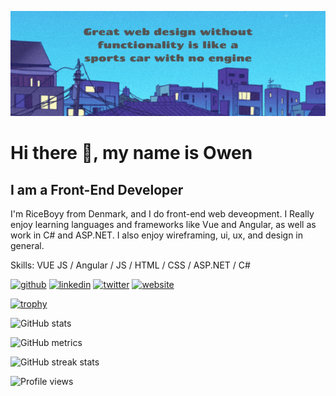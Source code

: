 ![I am a Front-End Developer](https://github.com/RiceBoyy/RiceBoyy/blob/main/Front-end%20developer.png)

# Hi there 👋, my name is Owen
## I am a Front-End Developer
I'm RiceBoyy from Denmark, and I do front-end web deveopment. I Really enjoy learning languages and frameworks like Vue and Angular, as well as work in C# and ASP.NET. I also enjoy wireframing, ui, ux, and design in general.

Skills: VUE JS / Angular / JS / HTML / CSS / ASP.NET / C# 

[<img src='https://cdn.jsdelivr.net/npm/simple-icons@3.0.1/icons/github.svg' alt='github' height='40'>](https://github.com/RiceBoyy)  [<img src='https://cdn.jsdelivr.net/npm/simple-icons@3.0.1/icons/linkedin.svg' alt='linkedin' height='40'>](https://www.linkedin.com/in/https://www.linkedin.com/in/owen-joshua-de-guzman//)  [<img src='https://cdn.jsdelivr.net/npm/simple-icons@3.0.1/icons/twitter.svg' alt='twitter' height='40'>](https://twitter.com/https://twitter.com/Owen_De_Guzman)  [<img src='https://cdn.jsdelivr.net/npm/simple-icons@3.0.1/icons/icloud.svg' alt='website' height='40'>](owen.js)  

[![trophy](https://github-profile-trophy.vercel.app/?username=RiceBoyy)](https://github.com/ryo-ma/github-profile-trophy)

![GitHub stats](https://github-readme-stats.vercel.app/api?username=RiceBoyy&show_icons=true)  

![GitHub metrics](https://metrics.lecoq.io/RiceBoyy)  

![GitHub streak stats](https://github-readme-streak-stats.herokuapp.com/?user=RiceBoyy)  

![Profile views](https://gpvc.arturio.dev/RiceBoyy)  
